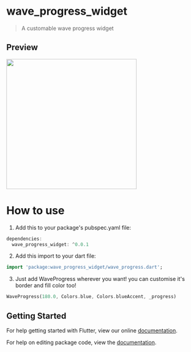 # wave_progress_widget

>A customable wave progress widget


## Preview

<img src="https://github.com/studioidan/FlutterAnimatedLoaders/blob/master/art/screen1.gif" width="340px" />

# How to use
 1. Add this to your package's pubspec.yaml file:

````dart
dependencies:
  wave_progress_widget: ^0.0.1
  ````
  
 2. Add this import to your dart file:

````dart
import 'package:wave_progress_widget/wave_progress.dart';
  ````

 3. Just add WaveProgress wherever you want!
 you can customise it's border and fill color too!
 
 ````dart
 WaveProgress(180.0, Colors.blue, Colors.blueAccent, _progress)
  ````
 
## Getting Started

For help getting started with Flutter, view our online [documentation](https://flutter.io/).

For help on editing package code, view the [documentation](https://flutter.io/developing-packages/).
